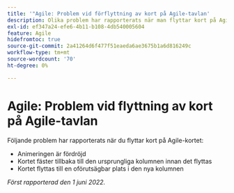 ```yaml
---
title: '"Agile: Problem vid förflyttning av kort på Agile-tavlan'
description: Olika problem har rapporterats när man flyttar kort på Agile-tavlan.
exl-id: ef347a24-efe6-4b11-b108-4db540005604
feature: Agile
hidefromtoc: true
source-git-commit: 2a41264d6f477f51eaeda6ae3675b1a6d816249c
workflow-type: tm+mt
source-wordcount: '70'
ht-degree: 0%

---
```


# Agile: Problem vid flyttning av kort på Agile-tavlan

Följande problem har rapporterats när du flyttar kort på Agile-kortet:

* Animeringen är fördröjd
* Kortet fäster tillbaka till den ursprungliga kolumnen innan det flyttas
* Kortet flyttas till en oförutsägbar plats i den nya kolumnen

_Först rapporterad den 1 juni 2022._
